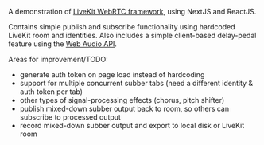 A demonstration of [LiveKit WebRTC framework](https://livekit.io), using NextJS and ReactJS.

Contains simple publish and subscribe functionality using hardcoded LiveKit room and identities. 
Also includes a simple client-based delay-pedal feature using the [Web Audio API](https://developer.mozilla.org/en-US/docs/Web/API/Web_Audio_API).

Areas for improvement/TODO:
- generate auth token on page load instead of hardcoding
- support for multiple concurrent subber tabs (need a different identity & auth token per tab)
- other types of signal-processing effects (chorus, pitch shifter)
- publish mixed-down subber output back to room, so others can subscribe to processed output
- record mixed-down subber output and export to local disk or LiveKit room
